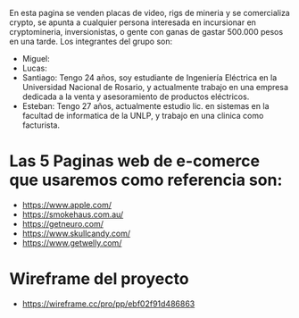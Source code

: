En esta pagina se venden placas de video, rigs de mineria y se comercializa crypto, se apunta a cualquier persona interesada en incursionar en cryptomineria, inversionistas, o gente con ganas de gastar 500.000 pesos en una tarde.
Los integrantes del grupo son:
- Miguel:
- Lucas:
- Santiago: Tengo 24 años, soy estudiante de Ingeniería Eléctrica en la Universidad Nacional de Rosario, y actualmente trabajo en una empresa dedicada a la venta y asesoramiento de productos eléctricos.
- Esteban: Tengo 27 años, actualmente estudio lic. en sistemas en la facultad de informatica de la UNLP, y trabajo en una clinica como facturista.
# Las 5 Paginas web de e-comerce que usaremos como referencia son:
- https://www.apple.com/
- https://smokehaus.com.au/
- https://getneuro.com/
- https://www.skullcandy.com/
- https://www.getwelly.com/
# Wireframe del proyecto
- https://wireframe.cc/pro/pp/ebf02f91d486863



